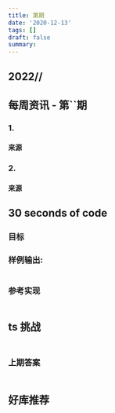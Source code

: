 ```yaml
---
title: 第期
date: '2020-12-13'
tags: []
draft: false
summary:
---
```


<TOCInline toc={props.toc} asDisclosure toHeading={3} />

## 2022//

## 每周资讯 - 第``期

### 1.

#### 来源

### 2.

#### 来源

## 30 seconds of code

### 目标

### 样例输出:

```js

```

### 参考实现

```js

```

## ts 挑战

###

```ts

```

### 上期答案

####

```ts

```

## 好库推荐
